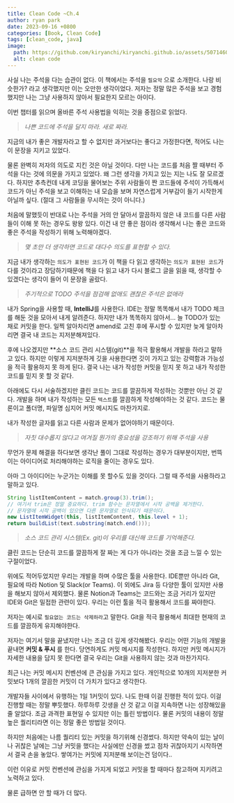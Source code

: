 ```yaml
---
title: Clean Code ~Ch.4
author: ryan park
date: 2023-09-16 +0800
categories: [Book, Clean Code]
tags: [clean_code, java]
image:
  path: https://github.com/kiryanchi/kiryanchi.github.io/assets/50714602/d21330ba-9c9e-49cd-aa73-bf900c7cc7ba
  alt: clean code
---
```


사실 나는 주석을 다는 습관이 없다. 이 책에서는 주석을 `필요악` 으로 소개한다.
나랑 비슷한가? 라고 생각했지만 이는 오만한 생각이었다.
저자는 정말 많은 주석을 보고 경험했지만 나는 그냥 사용하지 않아서 필요한지 모르는 아이다.

이번 챕터를 읽으며 올바른 주석 사용법을 익히는 것을 중점으로 읽었다.

> _나쁜 코드에 주석을 달지 마라. 새로 짜라._

지금의 내가 좋은 개발자라고 할 수 없지만 과거보다는 좋다고 가정한다면, 적어도 나는 이 문장을 지키고 있었다.

물론 완벽히 저자의 의도로 지킨 것은 아닐 것이다.
다만 나는 코드를 처음 짤 때부터 주석을 다는 것에 의문을 가지고 있었다.
왜 그런 생각을 가지고 있는 지는 나도 잘 모르겠다.
하지만 추측컨데 내게 코딩을 물어보는 주위 사람들이 짠 코드들에 주석이 가득해서 코드가 아닌 주석을 보고 이해하는 내 모습을 보며 자연스럽게 거부감이 들기 시작한게 아닐까 싶다.
(절대 그 사람들을 무시하는 것이 아니다.)

처음에 말했듯이 반대로 나는 주석을 거의 안 달아서 깔끔하지 않은 내 코드를 다른 사람들이 이해 못 하는 경우도 왕왕 있다.
이건 내 안 좋은 점이라 생각해서 나는 좋은 코드와 좋은 주석을 작성하기 위해 노력해야겠다.

> _몇 초만 더 생각하면 코드로 대다수 의도를 표현할 수 있다._

지금 내가 생각하는 `의도가 표현된 코드`가 이 책을 다 읽고 생각하는 `의도가 표현된 코드`가 다를 것이라고 장담하기때문에 책을 다 읽고 내가 다시 블로그 글을 읽을 때, 생각할 수 있겠다는 생각이 들어 이 문장을 골랐다.

> _주기적으로 TODO 주석을 점검해 없애도 괜찮은 주석은 없애라_

내가 Spring을 사용할 때, **IntelliJ**를 사용한다. IDE는 정말 똑똑해서 내가 TODO 체크를 해둔 것을 모아서 내게 알려준다.
하지만 내가 똑똑하지 않아서... 늘 TODO가 있는 채로 커밋을 한다. 일찍 알아차리면 amend로 고친 후에 푸시할 수 있지만 늦게 알아차리면 결국 내 코드는 지저분해져있다.

후에 나오겠지만 **소스 코드 관리 시스템(git)**을 적극 활용해서 개발을 하라고 말하고 있다.
하지만 이렇게 지저분하게 깃을 사용한다면 깃이 가지고 있는 강력함과 가능성을 적극 활용하지 못 하게 된다.
결국 나는 내가 작성한 커밋을 믿지 못 하고 내가 작성한 코드를 믿지 못 할 것 같다.

아래에도 다시 서술하겠지만 클린 코드는 코드를 깔끔하게 작성하는 것뿐만 아닌 것 같다.
개발을 하며 내가 작성하는 모든 `텍스트`를 깔끔하게 작성해야하는 것 같다.
코드는 물론이고 폴더명, 파일명 심지어 커밋 메시지도 마찬가지로.

내가 작성한 글자를 읽고 다른 사람과 문제가 없어야하기 때문이다.

> _자칫 대수롭지 않다고 여겨질 뭔가의 중요성을 강조하기 위해 주석을 사용_

무언가 문제 해결을 하다보면 생각난 풀이 그대로 작성하는 경우가 대부분이지만,
번뜩이는 아이디어로 처리해야하는 로직을 줄이는 경우도 있다.

아마 그 아이디어는 누군가는 이해를 못 할수도 있을 것이다.
그럴 때 주석을 사용하라고 말하고 있다.

```java
String listItemContent = match.group(3).trim();
// 여기서 trim은 정말 중요하다. trim 함수는 문자열에서 시작 공백을 제거한다.
// 문자열에 시작 공백이 있으면 다른 문자열로 인식되기 때문이다.
new ListItemWidget(this, listItemContent, this.level + 1);
return buildList(text.substring(match.end()));
```

> _소스 코드 관리 시스템(Ex. git)이 우리를 대신해 코드를 기억해준다._

클린 코드는 단순히 코드를 깔끔하게 잘 짜는 게 다가 아니라는 것을 조금 느낄 수 있는 구절이었다.

위에도 적어두었지만 우리는 개발을 하며 수많은 툴을 사용한다. IDE뿐만 아니라 Git, 필요에 따라 Notion 및 Slack(or Teams). 이 외에도 Jira 등 다양한 툴이 있지만 사용을 해보지 않아서 제외했다.
물론 Notion과 Teams는 코드와는 조금 거리가 있지만 IDE와 Git은 밀접한 관련이 있다.
우리는 이런 툴을 적극 활용해서 코드를 짜야한다.

저자는 예시로 `필요없는 코드는 삭제하라`고 말한다.
Git을 적극 활용해서 최대한 현재의 코드를 깔끔하게 유지해야한다.

저자는 여기서 말을 끝냈지만 나는 조금 더 깊게 생각해봤다.
우리는 어떤 기능의 개발을 끝내면 **커밋 & 푸시** 를 한다.
당연하게도 커밋 메시지를 작성한다.
하지만 커밋 메시지가 자세한 내용을 담지 못 한다면 결국 우리는 Git을 사용하지 않는 것과 마찬가지다.

최근 나는 커밋 메시지 컨벤션에 큰 관심을 가지고 있다.
개인적으로 10개의 지저분한 커밋보다 1개의 깔끔한 커밋이 더 가치가 있다고 생각한다.

개발자들 사이에서 유행하는 1일 1커밋이 있다. 나도 한때 이걸 진행한 적이 있다.
이걸 진행할 때는 정말 뿌듯했다. 하루하루 갓생을 산 것 같고 이걸 지속하면 나는 성장해있을 줄 알았다.
조금 과격한 표현일 수 있지만 이는 틀린 방법이다.
물론 커밋의 내용이 정말 높은 퀄리티라면 이는 정말 좋은 방법일 것이다.

하지만 처음에는 나름 퀄리티 있는 커밋을 하기위해 신경썼다.
하지만 약속이 있는 날이나 귀찮은 날에는 그냥 커밋을 했다는 사실에만 신경을 썼고 점차 귀찮아지기 시작하면서 결국 손을 놓았다.
쌓여가는 커밋에 지저분해 보이는건 덤이다..

이런 이유로 커밋 컨벤션에 관심을 가지게 되었고 커밋을 할 때마다 참고하며 지키려고 노력하고 있다.

물론 급하면 안 할 때가 더 많다.
